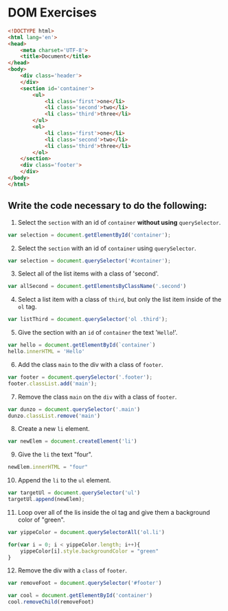 # DOM Exercises

```html
<!DOCTYPE html>
<html lang='en'>
<head>
    <meta charset='UTF-8'>
    <title>Document</title>
</head>
<body>
    <div class='header'>
    </div>
    <section id='container'>
        <ul>
            <li class='first'>one</li>
            <li class='second'>two</li>
            <li class='third'>three</li>
        </ul>
        <ol>
            <li class='first'>one</li>
            <li class='second'>two</li>
            <li class='third'>three</li>
        </ol>
    </section>
    <div class='footer'>
    </div>
</body>
</html>
```
## Write the code necessary to do the following:

1. Select the `section` with an id of `container` **without using** `querySelector`.

```JavaScript
var selection = document.getElementById('container');
```

2. Select the `section` with an id of `container` using `querySelector`.

```JavaScript
var selection = document.querySelector('#container');
```

3. Select all of the list items with a class of 'second'.

```JavaScript
var allSecond = document.getElementsByClassName('.second')
```

4. Select a list item with a class of `third`, but only the list item inside of the `ol` tag.

```JavaScript
var listThird = document.querySelector('ol .third');
```

5. Give the section with an `id` of `container` the text '`Hello`!'.

```JavaScript
var hello = document.getElementById(`container`)
hello.innerHTML = 'Hello'
```

6. Add the class `main` to the div with a class of `footer`.

```JavaScript
var footer = document.querySelector('.footer');
footer.classList.add('main');
```

7. Remove the class `main` on the `div` with a class of `footer`.

```JavaScript
var dunzo = document.querySelector('.main')
dunzo.classList.remove('main')
```

8. Create a new `li` element.

```JavaScript
var newElem = document.createElement('li')
```

9. Give the `li` the text "four".

```JavaScript
newElem.innerHTML = "four"
```

10. Append the `li` to the `ul` element.

```JavaScript
var targetUl = document.querySelector('ul')
targetUl.append(newElem);
```

11. Loop over all of the lis inside the ol tag and give them a background color of "green".

```JavaScript
var yippeColor = document.querySelectorAll('ol.li')

for(var i = 0; i < yippeColor.length; i++){
    yippeColor[i].style.backgroundColor = "green"
}
```

12. Remove the div with a `class` of `footer`.

```JavaScript
var removeFoot = document.querySelector('#footer')

var cool = document.getElementById('container')
cool.removeChild(removeFoot)
```
